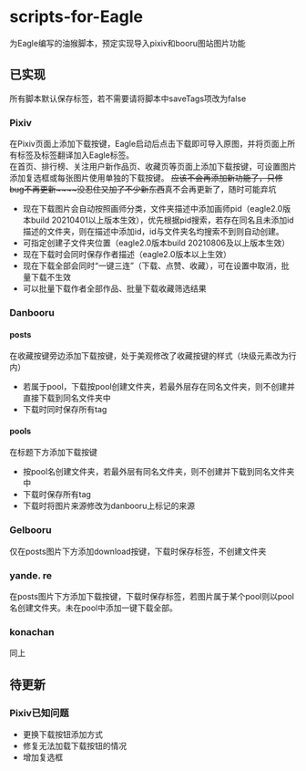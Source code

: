 # scripts-for-Eagle  

为Eagle编写的油猴脚本，预定实现导入pixiv和booru图站图片功能

## 已实现

所有脚本默认保存标签，若不需要请将脚本中saveTags项改为false

### Pixiv  

在Pixiv页面上添加下载按键，Eagle启动后点击下载即可导入原图，并将页面上所有标签及标签翻译加入Eagle标签。  
在首页、排行榜、关注用户新作品页、收藏页等页面上添加下载按键，可设置图片添加复选框或每张图片使用单独的下载按键。
~~应该不会再添加新功能了，只修bug不再更新~~~~没忍住又加了不少新东西~~真不会再更新了，随时可能弃坑

* 现在下载图片会自动按照画师分类，文件夹描述中添加画师pid（eagle2.0版本build 20210401以上版本生效），优先根据pid搜索，若存在同名且未添加id描述的文件夹，则在描述中添加id，id与文件夹名均搜索不到则自动创建。
* 可指定创建子文件夹位置（eagle2.0版本build 20210806及以上版本生效）
* 现在下载时会同时保存作者描述（eagle2.0版本以上生效）
* 现在下载全部会同时“一键三连”（下载、点赞、收藏），可在设置中取消，批量下载不生效
* 可以批量下载作者全部作品、批量下载收藏筛选结果

### Danbooru

#### posts

在收藏按键旁边添加下载按键，处于美观修改了收藏按键的样式（块级元素改为行内）

* 若属于pool，下载按pool创建文件夹，若最外层存在同名文件夹，则不创建并直接下载到同名文件夹中
* 下载时同时保存所有tag

#### pools

在标题下方添加下载按键

* 按pool名创建文件夹，若最外层有同名文件夹，则不创建并下载到同名文件夹中
* 下载时保存所有tag
* 下载时将图片来源修改为danbooru上标记的来源

### Gelbooru

仅在posts图片下方添加download按键，下载时保存标签，不创建文件夹

### yande. re

在posts图片下方添加下载按键，下载时保存标签，若图片属于某个pool则以pool名创建文件夹。未在pool中添加一键下载全部。

### konachan

同上

## 待更新

### Pixiv已知问题

* 更换下载按钮添加方式
* 修复无法加载下载按钮的情况
* 增加复选框
